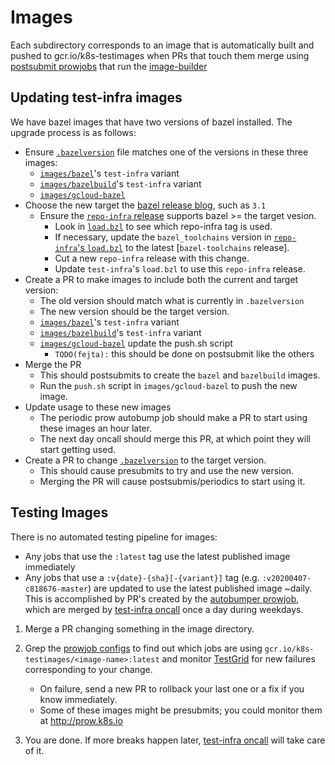 # Images

Each subdirectory corresponds to an image that is automatically built and pushed to gcr.io/k8s-testimages when PRs that touch them merge using [postsubmit prowjobs](https://testgrid.k8s.io/sig-testing-images) that run the [image-builder](/images/builder)

## Updating test-infra images

We have bazel images that have two versions of bazel installed. The upgrade process is as follows:
* Ensure [`.bazelversion`] file matches one of the versions in these three images:
  - [`images/bazel`]'s `test-infra` variant
  - [`images/bazelbuild`]'s `test-infra` variant
  - [`images/gcloud-bazel`]
* Choose the new target the [bazel release blog], such as `3.1`
  - Ensure the [`repo-infra` release] supports bazel >= the target vesion.
    - Look in [`load.bzl`] to see which repo-infra tag is used.
    - If necessary, update the `bazel_toolchains` version in [`repo-infra`'s `load.bzl`] to the latest [`bazel-toolchains` release].
    - Cut a new `repo-infra` release with this change.
    - Update `test-infra`'s `load.bzl` to use this `repo-infra` release.
* Create a PR to make images to include both the current and target version:
  - The old version should match what is currently in `.bazelversion`
  - The new version should be the target version.
  - [`images/bazel`]'s `test-infra` variant
  - [`images/bazelbuild`]'s `test-infra` variant
  - [`images/gcloud-bazel`] update the push.sh script
    - `TODO(fejta):` this should be done on postsubmit like the others
* Merge the PR
  - This should postsubmits to create the `bazel` and `bazelbuild` images.
  - Run the `push.sh` script in `images/gcloud-bazel` to push the new image.
* Update usage to these new images
  - The periodic prow autobump job should make a PR to start using these images an hour later.
  - The next day oncall should merge this PR, at which point they will start getting used.
* Create a PR to change [`.bazelversion`] to the target version.
  - This should cause presubmits to try and use the new version.
  - Merging the PR will cause postsubmis/periodics to start using it.

## Testing Images

There is no automated testing pipeline for images:
- Any jobs that use the `:latest` tag use the latest published image immediately
- Any jobs that use a `:v{date}-{sha}[-{variant}]` tag (e.g. `:v20200407-c818676-master`) are updated to use the latest published image ~daily.  This is accomplished by PR's created by the [autobumper prowjob](https://testgrid.k8s.io/sig-testing-prow#autobump-prow), which are merged by [test-infra oncall](https://go.k8s.io/oncall) once a day during weekdays.

1. Merge a PR changing something in the image directory.

1. Grep the [prowjob configs](/config/jobs) to find out which jobs are using `gcr.io/k8s-testimages/<image-name>:latest` and monitor [TestGrid](http://testgrid.k8s.io) for new failures corresponding to your change.

    * On failure, send a new PR to rollback your last one or a fix if you know immediately.
    * Some of these images might be presubmits; you could monitor them at http://prow.k8s.io

1. You are done. If more breaks happen later, [test-infra oncall](go.k8s.io/oncall) will take care of it.


[`.bazelversion`]: /.bazelversion
[`images/bazel`]: /images/bazel/variants.yaml
[`images/bazelbuild`]: /images/bazelbuild/variants.yaml
[`images/gcloud-bazel`]: /images/gcloud-bazel/push.sh
[bazel release blog]: https://blog.bazel.build
[`repo-infra` release]: https://github.com/kubernetes/repo-infra/releases
[`load.bzl`]: /load.bzl
[`bazel_toolchains` release]: https://github.com/bazelbuild/bazel-toolchains/releases
[`repo-infra`'s `load.bzl`]: https://github.com/kubernetes/repo-infra/blob/master/load.bzl
